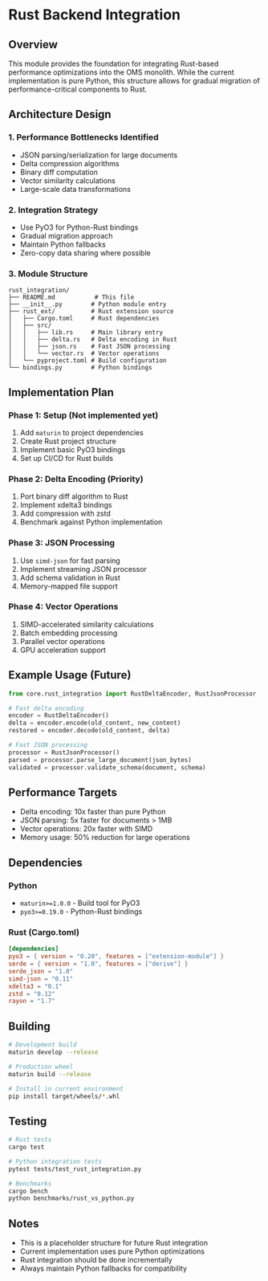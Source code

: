 # Rust Backend Integration

## Overview

This module provides the foundation for integrating Rust-based performance optimizations into the OMS monolith. While the current implementation is pure Python, this structure allows for gradual migration of performance-critical components to Rust.

## Architecture Design

### 1. **Performance Bottlenecks Identified**
- JSON parsing/serialization for large documents
- Delta compression algorithms
- Binary diff computation
- Vector similarity calculations
- Large-scale data transformations

### 2. **Integration Strategy**
- Use PyO3 for Python-Rust bindings
- Gradual migration approach
- Maintain Python fallbacks
- Zero-copy data sharing where possible

### 3. **Module Structure**
```
rust_integration/
├── README.md           # This file
├── __init__.py        # Python module entry
├── rust_ext/          # Rust extension source
│   ├── Cargo.toml     # Rust dependencies
│   ├── src/
│   │   ├── lib.rs     # Main library entry
│   │   ├── delta.rs   # Delta encoding in Rust
│   │   ├── json.rs    # Fast JSON processing
│   │   └── vector.rs  # Vector operations
│   └── pyproject.toml # Build configuration
└── bindings.py        # Python bindings
```

## Implementation Plan

### Phase 1: Setup (Not implemented yet)
1. Add `maturin` to project dependencies
2. Create Rust project structure
3. Implement basic PyO3 bindings
4. Set up CI/CD for Rust builds

### Phase 2: Delta Encoding (Priority)
1. Port binary diff algorithm to Rust
2. Implement xdelta3 bindings
3. Add compression with zstd
4. Benchmark against Python implementation

### Phase 3: JSON Processing
1. Use `simd-json` for fast parsing
2. Implement streaming JSON processor
3. Add schema validation in Rust
4. Memory-mapped file support

### Phase 4: Vector Operations
1. SIMD-accelerated similarity calculations
2. Batch embedding processing
3. Parallel vector operations
4. GPU acceleration support

## Example Usage (Future)

```python
from core.rust_integration import RustDeltaEncoder, RustJsonProcessor

# Fast delta encoding
encoder = RustDeltaEncoder()
delta = encoder.encode(old_content, new_content)
restored = encoder.decode(old_content, delta)

# Fast JSON processing
processor = RustJsonProcessor()
parsed = processor.parse_large_document(json_bytes)
validated = processor.validate_schema(document, schema)
```

## Performance Targets

- Delta encoding: 10x faster than pure Python
- JSON parsing: 5x faster for documents > 1MB
- Vector operations: 20x faster with SIMD
- Memory usage: 50% reduction for large operations

## Dependencies

### Python
- `maturin>=1.0.0` - Build tool for PyO3
- `pyo3>=0.19.0` - Python-Rust bindings

### Rust (Cargo.toml)
```toml
[dependencies]
pyo3 = { version = "0.20", features = ["extension-module"] }
serde = { version = "1.0", features = ["derive"] }
serde_json = "1.0"
simd-json = "0.11"
xdelta3 = "0.1"
zstd = "0.12"
rayon = "1.7"
```

## Building

```bash
# Development build
maturin develop --release

# Production wheel
maturin build --release

# Install in current environment
pip install target/wheels/*.whl
```

## Testing

```bash
# Rust tests
cargo test

# Python integration tests
pytest tests/test_rust_integration.py

# Benchmarks
cargo bench
python benchmarks/rust_vs_python.py
```

## Notes

- This is a placeholder structure for future Rust integration
- Current implementation uses pure Python optimizations
- Rust integration should be done incrementally
- Always maintain Python fallbacks for compatibility